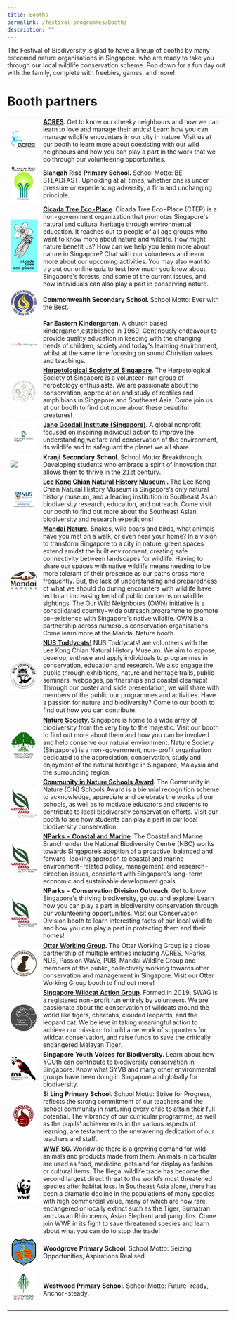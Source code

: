 ```yaml
---
title: Booths
permalink: /festival-programmes/Booths
description: ""
---
```

The Festival of Biodiversity is glad to have a lineup of booths by many esteemed nature organisations in Singapore, who are ready to take you through our local wildlife conservation scheme. Pop down for a fun day out with the family, complete with freebies, games, and more!

# **Booth partners**


| ||  |
| -------- | -------- | -------- |
|![](/images/acres.jpeg) | **[ACRES](https://acres.org.sg/).** Get to know our cheeky neighbours and how we can learn to love and manage their antics! Learn how you can manage wildlife encounters in our city in nature. Visit us at our booth to learn more about coexisting with our wild neighbours and how you can play a part in the work that we do through our volunteering opportunities.|
|![](/images/School%20Logos/Blangah%20Rise%20Primary%20School.png)| **Blangah Rise Primary School.** School Motto: BE STEADFAST. Upholding at all times, whether one is under pressure or experiencing adversity, a firm and unchanging principle.|
|![](/images/Logos/Cicada%20new%20logo.jpeg)|**[Cicada Tree Eco-Place](https://cicadatree.org.sg/)**. Cicada Tree Eco-Place (CTEP) is a non-government organization that promotes Singapore's natural and cultural heritage through environmental education. It reaches out to people of all age groups who want to know more about nature and wildlife. How might nature benefit us? How can we help you learn more about nature in Singapore? Chat with our volunteers and learn more about our upcoming activities. You may also want to try out our online quiz to test how much you know about Singapore's forests, and some of the current issues, and how individuals can also play a part in conserving nature.|
|![](/images/School%20Logos/35D301E5-38E2-4E93-94E6-6F6B94E9B160.jpeg)| **Commonwealth Secondary School.**  School Motto:  Ever with the Best.|
|![](/images/School%20Logos/Far%20eastern%20kindergarten%202.png)| **Far Eastern Kindergarten.** A church based kindergarten,established in 1969. Continously endeavour to provide quality education in keeping with the changing needs of children, society and today's learning environment, whilst at the same time focusing on sound Christian values and teachings.|
|![](/images/Logos/hsslogo.jpg)| **[Herpetological Society of Singapore](https://herpsocsg.com/)**. The Herpetological Society of Singapore is a volunteer-run group of herpetology enthusiasts. We are passionate about the conservation, appreciation and study of reptiles and amphibians in Singapore and Southeast Asia. Come join us at our booth to find out more about these beautiful creatures!|
|![](/images/Logos/Jane%20Goodall%20new%20logo%20.jpeg)| **[Jane Goodall Institute (Singapore)](https://janegoodall.org.sg/)**. A global nonprofit focused on inspiring individual action to  improve the understanding,welfare and conservation of the environment, its wildlife and to safeguard the planet we all share.|
|![](/images/School%20Logos/Kranji%20Secondary%20School%20Logo-02.jpg)| **Kranji Secondary School.** School Motto: Breakthrough. Developing students who embrace a spirit of innovation that allows them to thrive in the 21st century.|
|![](/images/Logos/Lee%20Kong%20Chian%20logo(updated)%20.jpeg)|**[Lee Kong Chian Natural History Museum ](https://lkcnhm.nus.edu.sg/).** The Lee Kong Chian Natural History Museum is Singapore’s only natural history museum, and a leading institution in Southeast Asian biodiversity research, education, and outreach. Come visit our booth to find out more about the Southeast Asian biodiversity and research expeditions!|
|![](/images/Logos/mandai-nature.jpg)|**[Mandai Nature](https://www.mandainature.org/en/home.html).** Snakes, wild boars and birds, what animals have you met on a walk, or even near your home?  In a vision to transform Singapore to a city in nature, green spaces extend amidst the built environment, creating safe connectivity between landscapes for wildlife. Having to share our spaces with native wildlife means needing to be more tolerant of their presence as our paths cross more frequently. But, the lack of understanding and preparedness of what we should do during encounters with wildlife have led to an increasing trend of public concerns on wildlife sightings. The Our Wild Neighbours (OWN) initiative is a consolidated country-wide outreach programme to promote co-existence with Singapore's native wildlife. OWN is a partnership across numerous conservation organisations. Come learn more at the Mandai Nature booth.|
|![](/images/Logos/toddycats%20(updated%20logo).jpeg)| **[NUS Toddycats!](https://toddycats.wordpress.com/)** NUS Toddycats! are volunteers with the Lee Kong Chian Natural History Museum. We aim to expose, develop, enthuse and apply individuals to programmes in conservation, education and research. We also engage the public through exhibitions, nature and heritage trails, public seminars, webpages, partnerships and coastal cleanups! Through our poster and slide presentation, we will share with members of the public our programmes and activities. Have a passion for nature and biodiversity? Come to our booth to find out how you can contribute.
|![](/images/Logos/nsslogo.jpg)| **[Nature Society](https://www.nss.org.sg/).** Singapore is home to a wide array of biodiversity from the very tiny to the majestic. Visit our booth to find out more about them and how you can be involved and help conserve our natural environment. Nature Society (Singapore) is a non-government, non-profit organisation dedicated to the appreciation, conservation, study and enjoyment of the natural heritage in Singapore, Malaysia and the surrounding region.|
|![](/images/Logos/NParks%20Logo%20new%20tagline_colour.png)| **[Community in Nature Schools Award](https://www.nparks.gov.sg/biodiversity/community-in-nature-initiative/cin-schools-award).** The Community in Nature (CIN) Schools Award is a biennial recognition scheme to acknowledge, appreciate and celebrate the works of our schools, as well as to motivate educators and students to contribute to local biodiversity conservation efforts. Visit our booth to see how students can play a part in our local biodiversity conservation.| 
|![](/images/Logos/NParks%20Logo%20new%20tagline_colour.png)| **[NParks - Coastal and Marine](https://www.nparks.gov.sg/biodiversity/our-ecosystems/coastal-and-marine).** The Coastal and Marine Branch under the National Biodiversity Centre (NBC) works towards Singapore’s adoption of a proactive, balanced and forward-looking approach to coastal and marine environment-related policy, management, and research-direction issues, consistent with Singapore’s long-term economic and sustainable development goals. |
|![](/images/Logos/NParks%20Logo%20new%20tagline_colour.png)| **NParks - Conservation Division Outreach.** Get to know Singapore's thriving biodiversity, go out and explore! Learn how you can play a part in biodiversity conservation through our volunteering opportunities. Visit our Conservation Division booth to learn interesting facts of our local wildlife and how you can play a part in protecting them and their homes!|
|![](/images/Logos/Otter%20working%20group%20(updated%20logo).jpeg)|**[Otter Working Group](https://www.facebook.com/OtterWatch/posts/introducing-singapores-otter-working-group/1127515683987645/).** The Otter Working Group is a close partnership of multiple entities including ACRES, NParks, NUS, Passion WaVe, PUB, Mandai Wildlife Group and members of the public, collectively working towards otter conservation and management in Singapore. Visit our Otter Working Group booth to find out more!|
|![](/images/Logos/swag.png)| **[Singapore Wildcat Action Group](https://www.swagcat.org/).** Formed in 2019, SWAG is a registered non-profit run entirely by volunteers. We are passionate about the conservation of wildcats around the world like tigers, cheetahs, clouded leopards, and the leopard cat. We believe in taking meaningful action to achieve our mission: to build a network of supporters for wildcat conservation, and raise funds to save the critically endangered Malayan Tiger.|
|![](/images/Logos/syvb-logo.png)| **Singapore Youth Voices for Biodiversity.** Learn about how YOUth can contribute to biodiversity conservation in Singapore. Know what SYVB and many other environmental groups have been doing in Singapore and globally for biodiversity.
|![](/images/School%20Logos/Si%20Ling%20Primary%20School.png)| **Si Ling Primary School.** School Motto: Strive for Progress, reflects the strong commitment of our teachers and the school community in nurturing every child to attain their full potential. The vibrancy of our curricular programme, as well as the pupils’ achievements in the various aspects of learning, are testament to the unwavering dedication of our teachers and staff.|
|![](/images/Logos/wwfsg.jpg)| **[WWF SG](https://www.wwf.sg/).** Worldwide there is a growing demand for wild animals and products made from them. Animals in particular are used as food, medicine, pets and for display as fashion or cultural items. The Illegal wildlife trade has become the second largest direct threat to the world’s most threatened species after habitat loss. In Southeast Asia alone, there has been a dramatic decline in the populations of many species with high commercial value, many of which are now rare, endangered or locally extinct such as the Tiger, Sumatran and Javan Rhinoceros, Asian Elephant and pangolins. Come join WWF in its fight to save threatened species and learn about what you can do to stop the trade!
|![](/images/School%20Logos/Woodgrove%20Primary%20School%20(compress).png)| **Woodgrove Primary School.** School Motto: Seizing Opportunities, Aspirations Realised.|
|![](/images/School%20Logos/Westwood%20primary%20school.jpeg)| **Westwood Primary School.** School Motto: Future-ready, Anchor-steady.|